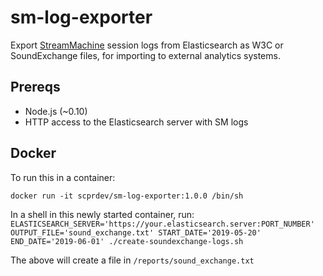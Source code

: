 # sm-log-exporter

Export [StreamMachine](https://github.com/StreamMachine/StreamMachine) session
logs from Elasticsearch as W3C or SoundExchange files, for importing to
external analytics systems.

## Prereqs

* Node.js (~0.10)
* HTTP access to the Elasticsearch server with SM logs


## Docker
To run this in a container:

`docker run -it scprdev/sm-log-exporter:1.0.0 /bin/sh`

In a shell in this newly started container, run:
`ELASTICSEARCH_SERVER='https://your.elasticsearch.server:PORT_NUMBER' OUTPUT_FILE='sound_exchange.txt' START_DATE='2019-05-20' END_DATE='2019-06-01' ./create-soundexchange-logs.sh`

The above will create a file in `/reports/sound_exchange.txt`